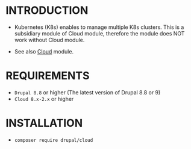 INTRODUCTION
============

- Kubernetes (K8s) enables to manage multiple K8s clusters.
  This is a subsidiary module of Cloud module, therefore the module does NOT
  work without Cloud module.

- See also [Cloud](https://drupal.org/project/cloud/) module.

REQUIREMENTS
============

- `Drupal 8.8` or higher (The latest version of Drupal 8.8 or 9)
- `Cloud 8.x-2.x` or higher

INSTALLATION
============

- `composer require drupal/cloud`
